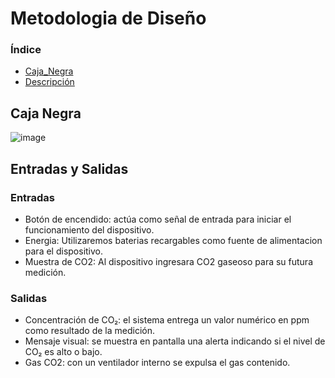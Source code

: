 # Metodologia de Diseño

### Índice
* [Caja_Negra](#Caja_Negra)
* [Descripción](#Entradas_y_salidas)

## Caja Negra
![image](https://github.com/user-attachments/assets/8ea103b7-43b3-4101-8fde-d0ce72ce36de)

## Entradas y Salidas
### Entradas

* Botón de encendido: actúa como señal de entrada para iniciar el funcionamiento del dispositivo.
* Energia: Utilizaremos baterias recargables como fuente de alimentacion para el dispositivo.
* Muestra de CO2: Al dispositivo ingresara CO2 gaseoso para su futura medición.

### Salidas
* Concentración de CO₂: el sistema entrega un valor numérico en ppm como resultado de la medición.
* Mensaje visual: se muestra en pantalla una alerta indicando si el nivel de CO₂ es alto o bajo.
* Gas CO2: con un ventilador interno se expulsa el gas contenido.
